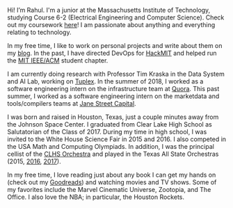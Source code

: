 Hi! I’m Rahul. I'm a junior at the Massachusetts Institute of Technology, studying Course 6-2 (Electrical Engineering and Computer Science). Check out my coursework [here](/courses)! I am passionate about anything and everything relating to technology.

In my free time, I like to work on personal projects and write about them on my [blog](/blog). In the past, I have directed DevOps for [HackMIT](https://hackmit.org) and helped run the [MIT IEEE/ACM](http://ieeeacm.mit.edu/) student chapter.

I am currently doing research with Professor Tim Kraska in the Data System and AI Lab, working on [Tuplex](http://tuplex.cs.brown.edu/). In the summer of 2018, I worked as a software engineering intern on the infrastructure team at [Quora](https://www.quora.com). This past summer, I worked as a software engineering intern on the marketdata and tools/compilers teams at [Jane Street Capital](https://www.janestreet.com).

I was born and raised in Houston, Texas, just a couple minutes away from the Johnson Space Center. I graduated from Clear Lake High School as Salutatorian of the Class of 2017. During my time in high school, I was invited to the White House Science Fair in 2015 and 2016. I also competed in the USA Math and Computing Olympiads. In addition, I was the principal cellist of the [CLHS Orchestra](http://lakeorchestra.org/) and played in the Texas All State Orchestras (2015, [2016](https://www.youtube.com/watch?v=tWuUI1-IBZ8), [20](https://www.youtube.com/watch?v=AGhqUWLgGeM)[17](https://www.youtube.com/watch?v=wCT5MtY9xtw)).

In my free time, I love reading just about any book I can get my hands on (check out my [Goodreads](https://www.goodreads.com/user/show/80899990-rahul-yesantharao)) and watching movies and TV shows. Some of my favorites include the Marvel Cinematic Universe, Zootopia, and The Office. I also love the NBA; in particular, the Houston Rockets.
